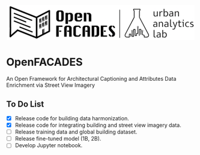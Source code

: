 <p align="center">
  <picture>
    <source media="(prefers-color-scheme: dark)" srcset="https://github.com/seshing/FACADES/blob/main/logo.png?raw=true">
    <img src="https://github.com/seshing/FACADES/blob/main/logo.png?raw=true" alt="Facades logo" width="500">
  </picture>
  </p>

  # OpenFACADES
  An Open Framework for Architectural Captioning and Attributes Data Enrichment via Street View Imagery

  ## To Do List
  - [x] Release code for building data harmonization.
  - [x] Release code for integrating building and street view imagery data.
  - [ ] Release training data and global building dataset.
  - [ ] Release fine-tuned model (1B, 2B).
  - [ ] Develop Jupyter notebook.
